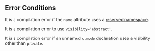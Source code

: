 
## Error Conditions

It is a compilation error if the `name` attribute uses a [reserved namespace](./#reserved-namespaces).

It is a compilation error to use `visibility='abstract'`.

It is a compilation error if an unnamed `c:mode` declaration uses a visibility other than `private`.
